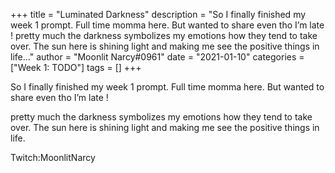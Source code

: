 +++
title = "Luminated Darkness"
description = "So I finally finished my week 1 prompt. Full time momma here.  But wanted to share even tho I’m late !  pretty much the darkness symbolizes my emotions how they tend to take over. The sun here is shining light and making me see the positive things in life..."
author = "Moonlit Narcy#0961"
date = "2021-01-10"
categories = ["Week 1: TODO"]
tags = []
+++

So I finally finished my week 1 prompt. Full time momma here.  But wanted to share even tho I’m late !

pretty much the darkness symbolizes my emotions how they tend to take over. The sun here is shining light and making me see the positive things in life. 

Twitch:MoonlitNarcy
